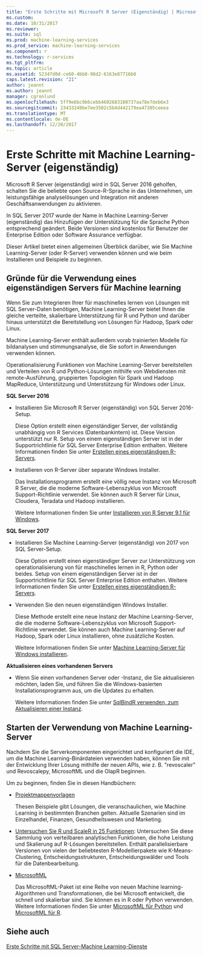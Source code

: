 ```yaml
---
title: "Erste Schritte mit Microsoft R Server (Eigenständig) | Microsoft-Dokumentation"
ms.custom: 
ms.date: 10/31/2017
ms.reviewer: 
ms.suite: sql
ms.prod: machine-learning-services
ms.prod_service: machine-learning-services
ms.component: r
ms.technology: r-services
ms.tgt_pltfrm: 
ms.topic: article
ms.assetid: 52347d0d-ce60-4bb8-98d2-6163e87716b0
caps.latest.revision: "21"
author: jeannt
ms.author: jeannt
manager: cgronlund
ms.openlocfilehash: 5ff9e6bc9b6cebb4602683180737aa78e7deb6e3
ms.sourcegitcommit: 23433249be7ee3502c5b4d442179ea47305ceeea
ms.translationtype: MT
ms.contentlocale: de-DE
ms.lasthandoff: 12/20/2017
---
```

# <a name="getting-started-with-machine-learning-server-standalone"></a>Erste Schritte mit Machine Learning-Server (eigenständig)
 
Microsoft R Server (eigenständig) wird in SQL Server 2016 geholfen, schalten Sie die beliebte open Source-R-Sprache in das Unternehmen, um leistungsfähige analyselösungen und Integration mit anderen Geschäftsanwendungen zu aktivieren.  

In SQL Server 2017 wurde der Name in Machine Learning-Server (eigenständig) das Hinzufügen der Unterstützung für die Sprache Python entsprechend geändert. Beide Versionen sind kostenlos für Benutzer der Enterprise Edition oder Software Assurance verfügbar.

Dieser Artikel bietet einen allgemeinen Überblick darüber, wie Sie Machine Learning-Server (oder R-Server) verwenden können und wie beim Installieren und Beispiele zu beginnen.

## <a name="why-use-a-standalone-server-for-machine-learning"></a>Gründe für die Verwendung eines eigenständigen Servers für Machine learning

Wenn Sie zum Integrieren Ihrer für maschinelles lernen von Lösungen mit SQL Server-Daten benötigen, Machine Learning-Server bietet Ihnen die gleiche verteilte, skalierbare Unterstützung für R und Python und darüber hinaus unterstützt die Bereitstellung von Lösungen für Hadoop, Spark oder Linux.

Machine Learning-Server enthält außerdem vorab trainierten Modelle für bildanalysen und stimmungsanalyse, die Sie sofort in Anwendungen verwenden können.

Operationalisierung Funktionen von Machine Learning-Server bereitstellen und Verteilen von R und Python-Lösungen mithilfe von Webdiensten mit remote-Ausführung, gruppierten Topologien für Spark und Hadoop MapReduce, Unterstützung und Unterstützung für Windows oder Linux.

**SQL Server 2016**

+ Installieren Sie Microsoft R Server (eigenständig) von SQL Server 2016-Setup.

    Diese Option erstellt einen eigenständiger Server, der vollständig unabhängig von R Services (Datenbankintern) ist. Diese Version unterstützt nur R. Setup von einem eigenständigen Server ist in der Supportrichtlinie für SQL Server Enterprise Edition enthalten. Weitere Informationen finden Sie unter [Erstellen eines eigenständigen R-Servers](../../advanced-analytics/r/create-a-standalone-r-server.md).

+ Installieren von R-Server über separate Windows Installer.

    Das Installationsprogramm erstellt eine völlig neue Instanz von Microsoft R Server, die die moderne Software-Lebenszyklus von Microsoft Support-Richtlinie verwendet. Sie können auch R Server für Linux, Cloudera, Teradata und Hadoop installieren.
    
    Weitere Informationen finden Sie unter [Installieren von R Server 9.1 für Windows](https://docs.microsoft.com/machine-learning-server/install/r-server-install-windows).

**SQL Server 2017**

+ Installieren Sie Machine Learning-Server (eigenständig) von 2017 von SQL Server-Setup. 

    Diese Option erstellt einen eigenständiger Server zur Unterstützung von operationalisierung von für maschinelles lernen in R, Python oder beides. Setup von einem eigenständigen Server ist in der Supportrichtlinie für SQL Server Enterprise Edition enthalten. Weitere Informationen finden Sie unter [Erstellen eines eigenständigen R-Servers](../../advanced-analytics/r/create-a-standalone-r-server.md).  

+ Verwenden Sie den neuen eigenständigen Windows Installer.

    Diese Methode erstellt eine neue Instanz der Machine Learning-Server, die die moderne Software-Lebenszyklus von Microsoft Support-Richtlinie verwendet. Sie können auch Machine Learning-Server auf Hadoop, Spark oder Linux installieren, ohne zusätzliche Kosten.
    
    Weitere Informationen finden Sie unter [Machine Learning-Server für Windows installieren](https://docs.microsoft.com/machine-learning-server/install/machine-learning-server-windows-install).

**Aktualisieren eines vorhandenen Servers**

+ Wenn Sie einen vorhandenen Server oder -Instanz, die Sie aktualisieren möchten, laden Sie, und führen Sie die Windows-basierten Installationsprogramm aus, um die Updates zu erhalten. 

    Weitere Informationen finden Sie unter [SqlBindR verwenden, zum Aktualisieren einer Instanz](use-sqlbindr-exe-to-upgrade-an-instance-of-sql-server.md).

## <a name="start-using-machine-learning-server"></a>Starten der Verwendung von Machine Learning-Server

 Nachdem Sie die Serverkomponenten eingerichtet und konfiguriert die IDE, um die Machine Learning-Binärdateien verwenden haben, können Sie mit der Entwicklung Ihrer Lösung mithilfe der neuen APIs, wie z. B. "revoscaler" und Revoscalepy, MicrosoftML und die OlapR beginnen.
    
Um zu beginnen, finden Sie in diesen Handbüchern:

+ [Projektmappenvorlagen](https://docs.microsoft.com/machine-learning-server/r/sample-solutions)

    Thesen Beispiele gibt Lösungen, die veranschaulichen, wie Machine Learning in bestimmten Branchen gelten. Aktuelle Szenarien sind im Einzelhandel, Finanzen, Gesundheitswesen und Marketing.

+ [Untersuchen Sie R und ScaleR in 25 Funktionen](https://docs.microsoft.com/machine-learning-server/r/tutorial-r-to-revoscaler): Untersuchen Sie diese Sammlung von verteilbaren analytischen Funktionen, die hohe Leistung und Skalierung auf R-Lösungen bereitstellen. Enthält parallelisierbare Versionen von vielen der beliebtesten R-Modellierpakete wie K-Means-Clustering, Entscheidungsstrukturen, Entscheidungswälder und Tools für die Datenbearbeitung.

- [MicrosoftML](https://msdn.microsoft.com/library/mt790482.aspx)

    Das MicrosoftML-Paket ist eine Reihe von neuen Machine learning-Algorithmen und Transformationen, die bei Microsoft entwickelt, die schnell und skalierbar sind. Sie können es in R oder Python verwenden. Weitere Informationen finden Sie unter [MicrosoftML für Python](https://docs.microsoft.com/machine-learning-server/python-reference/microsoftml/microsoftml-package) und [MicrosoftML für R](https://docs.microsoft.com/machine-learning-server/r-reference/microsoftml/microsoftml-package).

## <a name="see-also"></a>Siehe auch

[Erste Schritte mit SQL Server-Machine Learning-Dienste](../../advanced-analytics/r/getting-started-with-sql-server-r-services.md)